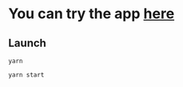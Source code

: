 # You can try the app [here](https://juliastetskaya.github.io/react-todo/)

## Launch

`yarn`

`yarn start`
